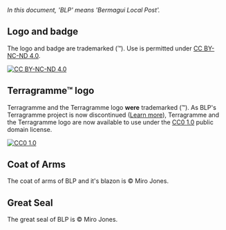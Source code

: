 *In this document, 'BLP' means 'Bermagui Local Post'.*


## Logo and badge

The logo and badge are trademarked (™). Use is permitted under [CC BY-NC-ND 4.0](https://creativecommons.org/licenses/by-nc-nd/4.0/).

[![CC BY-NC-ND 4.0](https://upload.wikimedia.org/wikipedia/commons/thumb/7/70/CC_BY-NC-ND.svg/88px-CC_BY-NC-ND.svg.png)](https://creativecommons.org/licenses/by-nc-nd/4.0/)


## Terragramme™ logo

Terragramme and the Terragramme logo **were** trademarked (™). As BLP's Terragramme project is now discontinued ([Learn more](https://www.bermaguilocalpost.org/terragramme)), Terragramme and the Terragramme logo are now available to use under the [CC0 1.0](https://creativecommons.org/publicdomain/zero/1.0/) public domain license.

[![CC0 1.0](https://upload.wikimedia.org/wikipedia/commons/thumb/6/69/CC0_button.svg/88px-CC0_button.svg.png)](https://creativecommons.org/publicdomain/zero/1.0/)


## Coat of Arms

The coat of arms of BLP and it's blazon is © Miro Jones.


## Great Seal

The great seal of BLP is © Miro Jones.


